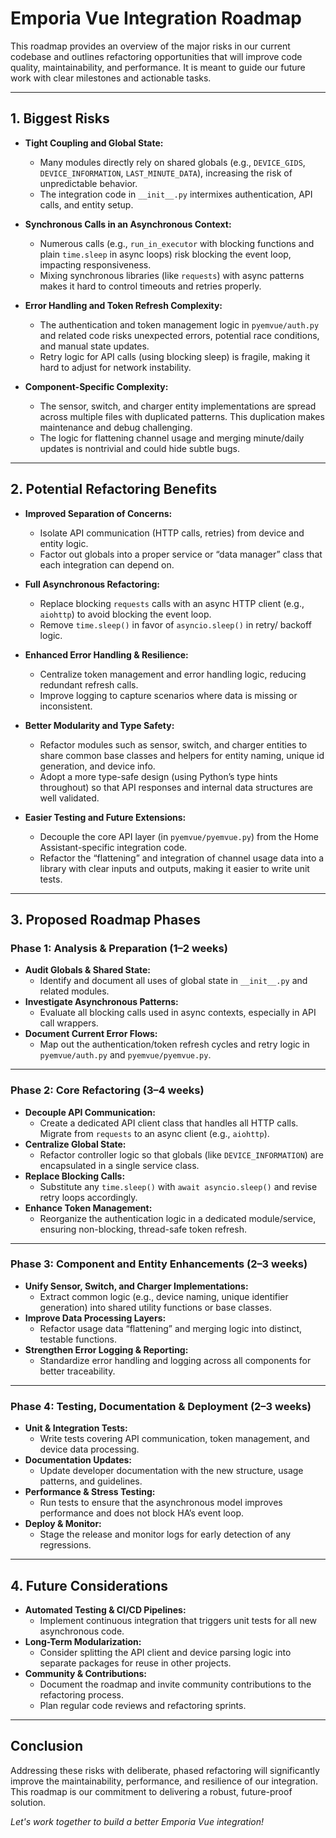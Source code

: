 # Emporia Vue Integration Roadmap

This roadmap provides an overview of the major risks in our current codebase and outlines refactoring opportunities that will improve code quality, maintainability, and performance. It is meant to guide our future work with clear milestones and actionable tasks.

---

## 1. Biggest Risks

- **Tight Coupling and Global State:**  
  - Many modules directly rely on shared globals (e.g., `DEVICE_GIDS`, `DEVICE_INFORMATION`, `LAST_MINUTE_DATA`), increasing the risk of unpredictable behavior.
  - The integration code in `__init__.py` intermixes authentication, API calls, and entity setup.

- **Synchronous Calls in an Asynchronous Context:**  
  - Numerous calls (e.g., `run_in_executor` with blocking functions and plain `time.sleep` in async loops) risk blocking the event loop, impacting responsiveness.
  - Mixing synchronous libraries (like `requests`) with async patterns makes it hard to control timeouts and retries properly.

- **Error Handling and Token Refresh Complexity:**  
  - The authentication and token management logic in `pyemvue/auth.py` and related code risks unexpected errors, potential race conditions, and manual state updates.
  - Retry logic for API calls (using blocking sleep) is fragile, making it hard to adjust for network instability.

- **Component-Specific Complexity:**  
  - The sensor, switch, and charger entity implementations are spread across multiple files with duplicated patterns. This duplication makes maintenance and debug challenging.
  - The logic for flattening channel usage and merging minute/daily updates is nontrivial and could hide subtle bugs.

---

## 2. Potential Refactoring Benefits

- **Improved Separation of Concerns:**  
  - Isolate API communication (HTTP calls, retries) from device and entity logic.  
  - Factor out globals into a proper service or “data manager” class that each integration can depend on.

- **Full Asynchronous Refactoring:**  
  - Replace blocking `requests` calls with an async HTTP client (e.g., `aiohttp`) to avoid blocking the event loop.  
  - Remove `time.sleep()` in favor of `asyncio.sleep()` in retry/ backoff logic.

- **Enhanced Error Handling & Resilience:**  
  - Centralize token management and error handling logic, reducing redundant refresh calls.  
  - Improve logging to capture scenarios where data is missing or inconsistent.

- **Better Modularity and Type Safety:**  
  - Refactor modules such as sensor, switch, and charger entities to share common base classes and helpers for entity naming, unique id generation, and device info.  
  - Adopt a more type-safe design (using Python’s type hints throughout) so that API responses and internal data structures are well validated.

- **Easier Testing and Future Extensions:**  
  - Decouple the core API layer (in `pyemvue/pyemvue.py`) from the Home Assistant-specific integration code.  
  - Refactor the “flattening” and integration of channel usage data into a library with clear inputs and outputs, making it easier to write unit tests.

---

## 3. Proposed Roadmap Phases

### Phase 1: Analysis & Preparation (1–2 weeks)
- **Audit Globals & Shared State:**  
  - Identify and document all uses of global state in `__init__.py` and related modules.
- **Investigate Asynchronous Patterns:**  
  - Evaluate all blocking calls used in async contexts, especially in API call wrappers.
- **Document Current Error Flows:**  
  - Map out the authentication/token refresh cycles and retry logic in `pyemvue/auth.py` and `pyemvue/pyemvue.py`.

---

### Phase 2: Core Refactoring (3–4 weeks)
- **Decouple API Communication:**  
  - Create a dedicated API client class that handles all HTTP calls. Migrate from `requests` to an async client (e.g., `aiohttp`).
- **Centralize Global State:**  
  - Refactor controller logic so that globals (like `DEVICE_INFORMATION`) are encapsulated in a single service class.
- **Replace Blocking Calls:**  
  - Substitute any `time.sleep()` with `await asyncio.sleep()` and revise retry loops accordingly.
- **Enhance Token Management:**  
  - Reorganize the authentication logic in a dedicated module/service, ensuring non-blocking, thread-safe token refresh.

---

### Phase 3: Component and Entity Enhancements (2–3 weeks)
- **Unify Sensor, Switch, and Charger Implementations:**  
  - Extract common logic (e.g., device naming, unique identifier generation) into shared utility functions or base classes.
- **Improve Data Processing Layers:**  
  - Refactor usage data “flattening” and merging logic into distinct, testable functions.
- **Strengthen Error Logging & Reporting:**  
  - Standardize error handling and logging across all components for better traceability.

---

### Phase 4: Testing, Documentation & Deployment (2–3 weeks)
- **Unit & Integration Tests:**  
  - Write tests covering API communication, token management, and device data processing.
- **Documentation Updates:**  
  - Update developer documentation with the new structure, usage patterns, and guidelines.
- **Performance & Stress Testing:**  
  - Run tests to ensure that the asynchronous model improves performance and does not block HA’s event loop.
- **Deploy & Monitor:**  
  - Stage the release and monitor logs for early detection of any regressions.

---

## 4. Future Considerations

- **Automated Testing & CI/CD Pipelines:**  
  - Implement continuous integration that triggers unit tests for all new asynchronous code.
- **Long-Term Modularization:**  
  - Consider splitting the API client and device parsing logic into separate packages for reuse in other projects.
- **Community & Contributions:**  
  - Document the roadmap and invite community contributions to the refactoring process.  
  - Plan regular code reviews and refactoring sprints.

---

## Conclusion

Addressing these risks with deliberate, phased refactoring will significantly improve the maintainability, performance, and resilience of our integration. This roadmap is our commitment to delivering a robust, future-proof solution.

*Let's work together to build a better Emporia Vue integration!*

